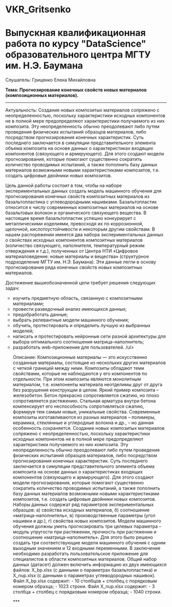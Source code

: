 # VKR_Gritsenko

<h1><strong>Выпускная квалификационная работа по курсу "DataScience" образовательного центра МГТУ им. Н.Э. Баумана</strong></h1>

<p>Слушатель: Гриценко Елена Михайловна<p>

<strong>Тема: Прогнозирование конечных свойств новых материалов (композиционных материалов).</strong>
***

<p>Актуальность: Создание новых композитых материалов сопряжено с неопределенностью, поскольку характеристики исходных компонентов не в полной мере предопределяют характеристики получаемого из них композита. Эту неопределенность обычно преодолевают либо путем проведения физических испытаний образцов материалов, либо посредством прогнозирования конечных характеристик. Суть последнего заключается в симуляции представительного элемента объема композита на основе данных о характеристиках входящих компонентов (связующего и армирующего). Для этого создают модели прогнозирования, которые помогают существенно сократить количество проводимых испытаний, а также пополнить базу данных материалов возможными новыми характеристиками композитов, т.е. создать цифровые двойники новых композитов.</p>

<p>Цель данной работы состоит в том, чтобы на наборе экспериментальных данных создать модель машинного обучения для прогнозирования конечных свойств композитных материалов из базальтопластика с углеводородными нашивками. Базальтопластик относится к числу современных композитных материалов на основе базальтовых волокон и органического связующего вещества. В настоящее время базальтопластик успешно конкурирует с металлическими изделиями, превосходя их по коррозионной, щелочной, кислотоустойчивости и некоторым другим свойствам.
В нашем распоряжении имеется два набора экспериментальных данных о свойствах исходных компонентов композитных материалов (количество связующего, наполнителя, температурный режим отверждения и т.д.), полученных от Центра НТИ «Цифровое материаловедение: новые материалы и вещества» (структурное подразделение МГТУ им. Н.Э. Баумана). Эти данные легли в основу прогнозирования ряда конечных свойств новых композитных материалов.</p>

<p>Достижение вышеобозначенной цели требует решения следующих задач:
<ul type='circle'>
  <li>изучить предметную область, связанную с композитными материалами;
  <li>провести разведочный анализ имеющихся данных;
  <li>предобработать данные;
  <li>выбрать релевантные модели машинного обучения;
  <li>обучить, протестировать и определить лучшую из выбранных моделей;
  <li>написать и протестировать нейронные сети разной архитектуры для выбора оптимального соотношения матрица-наполнитель;
  <li>разработать web-приложение для пользователей.
/ul>
</p>
<p>Описание:
Композиционные материалы — это искусственно созданные материалы, состоящие из нескольких других материалов с четкой границей между ними. Композиты обладают теми свойствами, которые не наблюдаются у его компонентов по отдельности. При этом композиты являются монолитным материалом, т.е. компоненты материала неотделимы друг от друга без разрушения конструкции в целом. Яркий пример композита – железобетон. Бетон прекрасно сопротивляется сжатию, но плохо сопротивляется растяжению. Стальная арматура внутри бетона компенсирует его неспособность сопротивляться сжатию, формируя тем самым новые, уникальные свойства. Современные композиты изготавливаются из разных материалов – полимеры, керамика, стеклянные и углеродные волокна и др., – но данная особенность сохраняется. Создание новых композитых материалов сопряжено с неопределенностью, поскольку характеристики исходных компонентов не в полной мере предопределяют характеристики получаемого из них композита. Эту неопределенность обычно преодолевают либо путем проведения физических испытаний образцов материалов, либо посредством прогнозирования конечных характеристик. Суть последнего заключается в симуляции представительного элемента объема композита на основе данных о характеристиках входящих компонентов (связующего и армирующего). Для этого создают модели прогнозирования, которые помогают существенно сократить количество проводимых испытаний, а также пополнить базу данных материалов возможными новыми характеристиками композитов, т.е. создать цифровые двойники новых композитов.
Наборы данных содержат ряд параметров экспериментальных образцов: а) свойства исходных материалов, б) соотношение «матрица-наполнитель», в) производственные параметры (угол нашивки и др.), г) свойства новых композитов. Модели машинного обучения должны уметь прогнозировать три целевых параметра – модуль упругости при растяжении, прочность при растяжении и соотношение «матрица-наполнитель». Для этого было решено создать три соответствующие модели машинного обучения с одним выходным значением и 12 входными переменными. В заключение необходимо разработать пользовательское приложение для специалистов в области композитных материалов.
Общий набор данных (датасет) должен включить информацию из двух имеющихся файлов: X_bp.xlsx (с данными о параметрах базальтопластика) и X_nup.xlsx (с данными о параметрах углеводородных нашивок). 
Файл X_bp.xlsx содержит:
- 10 столбцов + столбец с порядковым номером образца;
- 1023 строки.
Файл X_nup.xlsx содержит:
- 3 столбца + столбец с порядковым номером образца;
- 1040 строки.<p>
***
